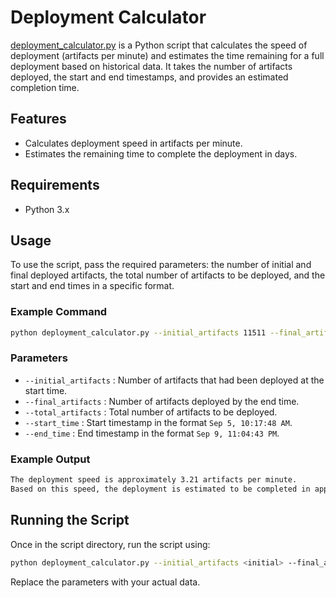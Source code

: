 
# Deployment Calculator

[deployment_calculator.py](deployment_calculator.py) is a Python script that calculates the speed of deployment (artifacts per minute) and estimates the time remaining for a full deployment based on historical data. It takes the number of artifacts deployed, the start and end timestamps, and provides an estimated completion time.

## Features

- Calculates deployment speed in artifacts per minute.
- Estimates the remaining time to complete the deployment in days.

## Requirements

- Python 3.x

## Usage

To use the script, pass the required parameters: the number of initial and final deployed artifacts, the total number of artifacts to be deployed, and the start and end times in a specific format.

### Example Command

```bash
python deployment_calculator.py --initial_artifacts 11511 --final_artifacts 32449 --total_artifacts 136814 --start_time "Sep 5, 10:17:48 AM" --end_time "Sep 9, 11:04:43 PM"
```

### Parameters

- `--initial_artifacts` : Number of artifacts that had been deployed at the start time.
- `--final_artifacts` : Number of artifacts deployed by the end time.
- `--total_artifacts` : Total number of artifacts to be deployed.
- `--start_time` : Start timestamp in the format `Sep 5, 10:17:48 AM`.
- `--end_time` : End timestamp in the format `Sep 9, 11:04:43 PM`.

### Example Output

```bash
The deployment speed is approximately 3.21 artifacts per minute.
Based on this speed, the deployment is estimated to be completed in approximately 22.59 days.
```



## Running the Script


Once in the script directory, run the script using:

```bash
python deployment_calculator.py --initial_artifacts <initial> --final_artifacts <final> --total_artifacts <total> --start_time "<start_time>" --end_time "<end_time>"
```

Replace the parameters with your actual data.

